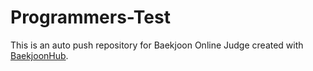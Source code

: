 # Programmers-Test
This is an auto push repository for Baekjoon Online Judge created with [BaekjoonHub](https://github.com/BaekjoonHub/BaekjoonHub).
